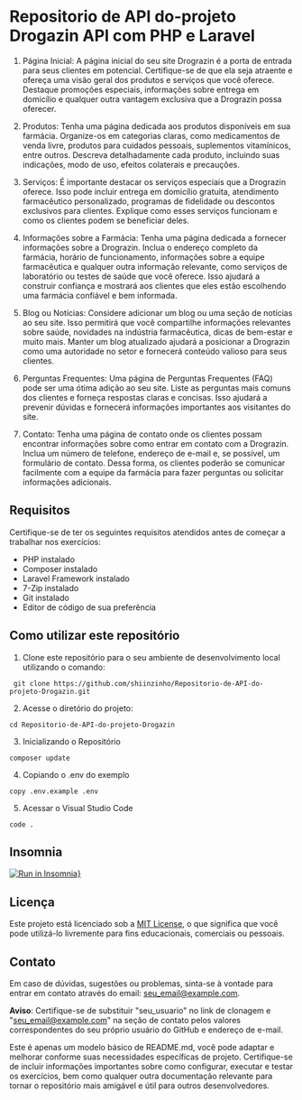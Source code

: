 # Repositorio de API do-projeto Drogazin API com PHP e Laravel

1. Página Inicial: A página inicial do seu site Drograzin é a porta de entrada para seus clientes em potencial. Certifique-se de que ela seja atraente e ofereça uma visão geral dos produtos e serviços que você oferece. Destaque promoções especiais, informações sobre entrega em domicílio e qualquer outra vantagem exclusiva que a Drograzin possa oferecer.

2. Produtos: Tenha uma página dedicada aos produtos disponíveis em sua farmácia. Organize-os em categorias claras, como medicamentos de venda livre, produtos para cuidados pessoais, suplementos vitamínicos, entre outros. Descreva detalhadamente cada produto, incluindo suas indicações, modo de uso, efeitos colaterais e precauções.

3. Serviços: É importante destacar os serviços especiais que a Drograzin oferece. Isso pode incluir entrega em domicílio gratuita, atendimento farmacêutico personalizado, programas de fidelidade ou descontos exclusivos para clientes. Explique como esses serviços funcionam e como os clientes podem se beneficiar deles.

4. Informações sobre a Farmácia: Tenha uma página dedicada a fornecer informações sobre a Drograzin. Inclua o endereço completo da farmácia, horário de funcionamento, informações sobre a equipe farmacêutica e qualquer outra informação relevante, como serviços de laboratório ou testes de saúde que você oferece. Isso ajudará a construir confiança e mostrará aos clientes que eles estão escolhendo uma farmácia confiável e bem informada.

5. Blog ou Notícias: Considere adicionar um blog ou uma seção de notícias ao seu site. Isso permitirá que você compartilhe informações relevantes sobre saúde, novidades na indústria farmacêutica, dicas de bem-estar e muito mais. Manter um blog atualizado ajudará a posicionar a Drograzin como uma autoridade no setor e fornecerá conteúdo valioso para seus clientes.

6. Perguntas Frequentes: Uma página de Perguntas Frequentes (FAQ) pode ser uma ótima adição ao seu site. Liste as perguntas mais comuns dos clientes e forneça respostas claras e concisas. Isso ajudará a prevenir dúvidas e fornecerá informações importantes aos visitantes do site.

7. Contato: Tenha uma página de contato onde os clientes possam encontrar informações sobre como entrar em contato com a Drograzin. Inclua um número de telefone, endereço de e-mail e, se possível, um formulário de contato. Dessa forma, os clientes poderão se comunicar facilmente com a equipe da farmácia para fazer perguntas ou solicitar informações adicionais.

## Requisitos

Certifique-se de ter os seguintes requisitos atendidos antes de começar a trabalhar nos exercícios:

- PHP instalado
- Composer instalado
- Laravel Framework instalado
- 7-Zip instalado
- Git instalado
- Editor de código de sua preferência

## Como utilizar este repositório

1. Clone este repositório para o seu ambiente de desenvolvimento local utilizando o comando:
```
 git clone https://github.com/shiinzinho/Repositorio-de-API-do-projeto-Drogazin.git
```
2. Acesse o diretório do projeto:
```
cd Repositorio-de-API-do-projeto-Drogazin
```
3. Inicializando o Repositório
```
composer update
```
4. Copiando o .env do exemplo
```
copy .env.example .env
```
5. Acessar o Visual Studio Code
```
code .
```
## Insomnia

[![Run in Insomnia}](https://insomnia.rest/images/run.svg)](https://insomnia.rest/run/?label=Drogazin%20API&uri=https%3A%2F%2Fraw.githubusercontent.com%2Fshiinzinho%2FRepositorio-de-API-do-projeto-Drogazin%2Fmain%2FInsomnia.Json)

## Licença

Este projeto está licenciado sob a [MIT License](LICENSE), o que significa que você pode utilizá-lo livremente para fins educacionais, comerciais ou pessoais.

## Contato

Em caso de dúvidas, sugestões ou problemas, sinta-se à vontade para entrar em contato através do email: seu_email@example.com.

**Aviso**: Certifique-se de substituir "seu_usuario" no link de clonagem e "seu_email@example.com" na seção de contato pelos valores correspondentes do seu próprio usuário do GitHub e endereço de e-mail.

Este é apenas um modelo básico de README.md, você pode adaptar e melhorar conforme suas necessidades específicas de projeto. Certifique-se de incluir informações importantes sobre como configurar, executar e testar os exercícios, bem como qualquer outra documentação relevante para tornar o repositório mais amigável e útil para outros desenvolvedores.